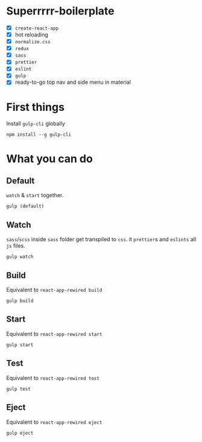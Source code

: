 # Superrrrr-boilerplate
- [x] `create-react-app`
- [x] hot reloading
- [x] `normalize.css`
- [x] `redux`
- [x] `sass`
- [x] `prettier`
- [x] `eslint`
- [x] `gulp`
- [x] ready-to-go top nav and side menu in material

# First things
Install `gulp-cli` globally
```
npm install --g gulp-cli
```

# What you can do

## Default 
`watch` & `start` together. 
```
gulp (default)
```

## Watch
`sass`/`scss` inside `sass` folder get transpiled to `css`. 
it `prettier`s and `eslints` all `js` files. 
```
gulp watch
```

## Build 
Equivalent to `react-app-rewired build`
```
gulp build
```

## Start 
Equivalent to `react-app-rewired start`
```
gulp start 
```

## Test
Equivalent to `react-app-rewired test`
```
gulp test
```

## Eject
Equivalent to `react-app-rewired eject`
```
gulp eject
```


